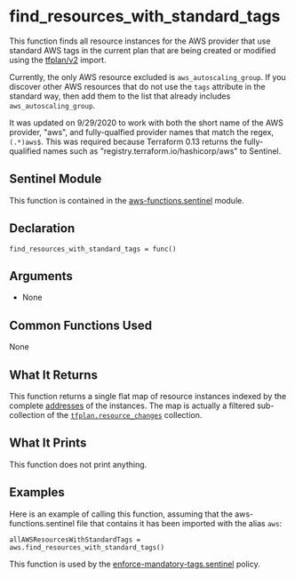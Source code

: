 # find_resources_with_standard_tags
This function finds all resource instances for the AWS provider that use standard AWS tags in the current plan that are being created or modified using the [tfplan/v2](https://www.terraform.io/docs/cloud/sentinel/import/tfplan-v2.html) import.

Currently, the only AWS resource excluded is `aws_autoscaling_group`. If you discover other AWS resources that do not use the `tags` attribute in the standard way, then add them to the list that already includes `aws_autoscaling_group`.

It was updated on 9/29/2020 to work with both the short name of the AWS provider, "aws", and fully-qualfied provider names that match the regex, `(.*)aws$`. This was required because Terraform 0.13 returns the fully-qualified names such as "registry.terraform.io/hashicorp/aws" to Sentinel.

## Sentinel Module
This function is contained in the [aws-functions.sentinel](../aws-functions.sentinel) module.

## Declaration
`find_resources_with_standard_tags = func()`

## Arguments
* None

## Common Functions Used
None

## What It Returns
This function returns a single flat map of resource instances indexed by the complete [addresses](https://www.terraform.io/docs/internals/resource-addressing.html) of the instances. The map is actually a filtered sub-collection of the [`tfplan.resource_changes`](https://www.terraform.io/docs/cloud/sentinel/import/tfplan-v2.html#the-resource_changes-collection) collection.

## What It Prints
This function does not print anything.

## Examples
Here is an example of calling this function, assuming that the aws-functions.sentinel file that contains it has been imported with the alias `aws`:
```
allAWSResourcesWithStandardTags = aws.find_resources_with_standard_tags()
```

This function is used by the [enforce-mandatory-tags.sentinel](../../enforce-mandatory-tags.sentinel) policy.
